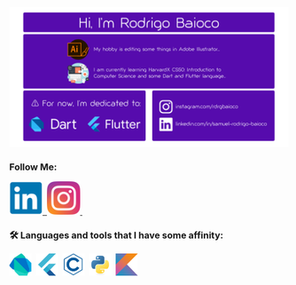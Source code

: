 ![alt text](https://github.com/rdrgbaioco/rdrgbaioco/blob/main/images/hello.png?raw=true)

### Follow Me:
<div>
<a href="https://www.linkedin.com/in/samuel-rodrigo-baioco">
<img src="https://github.com/rdrgbaioco/rdrgbaioco/blob/main/images/linkedin-original.svg" alt="LinkedIn" width="60" height="60"/>&nbsp;
</a>
<a href="https://www.instagram.com/rdrgbaioco">
<img src="https://github.com/rdrgbaioco/rdrgbaioco/blob/main/images/instagram-original.svg" alt="Instagram" width="60" height="60"/>&nbsp;
</a>
</div>

### :hammer_and_wrench: Languages and tools that I have some affinity:
<div>
  <img src="https://github.com/rdrgbaioco/rdrgbaioco/blob/main/images/dart-original.svg" title="Dart" alt="Dart" width="40" height="40"/>&nbsp;
  <img src="https://github.com/rdrgbaioco/rdrgbaioco/blob/main/images/flutter-original.svg" title="Flutter" alt="Flutter" width="40" height="40"/>&nbsp;
  <img src="https://github.com/rdrgbaioco/rdrgbaioco/blob/main/images/c-line.svg" title="C" alt="C" width="40" height="40"/>&nbsp;
  <img src="https://github.com/rdrgbaioco/rdrgbaioco/blob/main/images/python-original.svg" title="Python" alt="Python" width="40" height="40"/>&nbsp;
  <img src="https://github.com/rdrgbaioco/rdrgbaioco/blob/main/images/kotlin-original.svg" title="Klotin" alt="Klotin" width="40" height="40"/>&nbsp;
</div>
<!---
rdrgbaioco/rdrgbaioco
--->